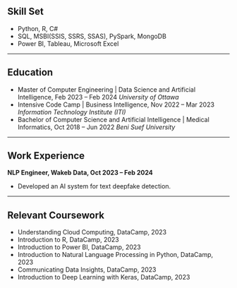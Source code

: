 ## Skill Set 
- Python, R, C#
- SQL, MSBI(SSIS, SSRS, SSAS), PySpark, MongoDB
- Power BI, Tableau, Microsoft Excel
  
---

## Education
- Master of Computer Engineering | Data Science and Artificial Intelligence,	Feb 2023 – Feb 2024
   _University of Ottawa_
- Intensive Code Camp  |  Business Intelligence,	Nov 2022 – Mar 2023
  _Information Technology Institute (ITI)_
- Bachelor of Computer Science and Artificial Intelligence | Medical Informatics, 	Oct 2018 – Jun 2022
  _Beni Suef University_

---

## Work Experience 
**NLP Engineer, Wakeb Data, Oct 2023 – Feb 2024**
- Developed an AI system for text deepfake detection. 

---

## Relevant Coursework 
- Understanding Cloud Computing, DataCamp, 2023
- Introduction to R, DataCamp, 2023
- Introduction to Power BI, DataCamp, 2023
- Introduction to Natural Language Processing in Python, DataCamp, 2023
- Communicating Data Insights, DataCamp, 2023
- Introduction to Deep Learning with Keras, DataCamp, 2023

